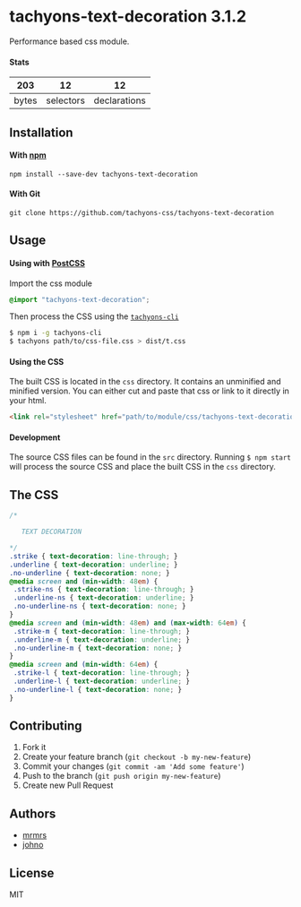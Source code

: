 # tachyons-text-decoration 3.1.2

Performance based css module.

#### Stats

203 | 12 | 12
---|---|---
bytes | selectors | declarations

## Installation

#### With [npm](https://npmjs.com)

```
npm install --save-dev tachyons-text-decoration
```

#### With Git

```
git clone https://github.com/tachyons-css/tachyons-text-decoration
```

## Usage

#### Using with [PostCSS](https://github.com/postcss/postcss)

Import the css module

```css
@import "tachyons-text-decoration";
```

Then process the CSS using the [`tachyons-cli`](https://github.com/tachyons-css/tachyons-cli)

```sh
$ npm i -g tachyons-cli
$ tachyons path/to/css-file.css > dist/t.css
```

#### Using the CSS

The built CSS is located in the `css` directory. It contains an unminified and minified version.
You can either cut and paste that css or link to it directly in your html.

```html
<link rel="stylesheet" href="path/to/module/css/tachyons-text-decoration">
```

#### Development

The source CSS files can be found in the `src` directory.
Running `$ npm start` will process the source CSS and place the built CSS in the `css` directory.

## The CSS

```css
/*

   TEXT DECORATION

*/
.strike { text-decoration: line-through; }
.underline { text-decoration: underline; }
.no-underline { text-decoration: none; }
@media screen and (min-width: 48em) {
 .strike-ns { text-decoration: line-through; }
 .underline-ns { text-decoration: underline; }
 .no-underline-ns { text-decoration: none; }
}
@media screen and (min-width: 48em) and (max-width: 64em) {
 .strike-m { text-decoration: line-through; }
 .underline-m { text-decoration: underline; }
 .no-underline-m { text-decoration: none; }
}
@media screen and (min-width: 64em) {
 .strike-l { text-decoration: line-through; }
 .underline-l { text-decoration: underline; }
 .no-underline-l { text-decoration: none; }
}
```

## Contributing

1. Fork it
2. Create your feature branch (`git checkout -b my-new-feature`)
3. Commit your changes (`git commit -am 'Add some feature'`)
4. Push to the branch (`git push origin my-new-feature`)
5. Create new Pull Request

## Authors

* [mrmrs](http://mrmrs.io)
* [johno](http://johnotander.com)

## License

MIT

